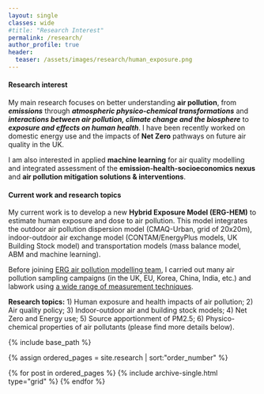 ```yaml
---
layout: single
classes: wide
#title: "Research Interest"
permalink: /research/
author_profile: true
header:
  teaser: /assets/images/research/human_exposure.png
---
```


#### Research interest

My main research focuses on better understanding **air pollution**, 
from ***emissions*** through ***atmospheric physico-chemical transformations*** and ***interactions between air pollution, climate change and the biosphere*** to ***exposure and effects on human health***. I have been recently worked on domestic energy use and the impacts of **Net Zero** pathways on
future air quality in the UK.

I am also interested in applied **machine learning** for air quality modelling and integrated assessment of the **emission-health-socioeconomics nexus** and **air pollution mitigation solutions & interventions**.

#### Current work and research topics

My current work is to develop a new **Hybrid Exposure Model (ERG-HEM)** to estimate human exposure and dose to air pollution. This model integrates the outdoor air pollution dispersion model (CMAQ-Urban, grid of 20x20m), indoor-outdoor air exchange model (CONTAM/EnergyPlus models,
UK Building Stock model) and transportation models (mass balance model, ABM and machine learning).

Before joining [ERG air pollution modelling team](https://www.imperial.ac.uk/school-public-health/environmental-research-group/research/modelling/), I carried out many air pollution sampling campaigns (in the UK, EU, Korea, China, India, etc.) and labwork using [a wide range of measurement techniques](https://tuanvvu.github.io/profile/other.html). 

**Research topics:** 1) Human exposure and health impacts of air pollution; 2) Air quality policy; 3) Indoor-outdoor air and building stock models; 4) Net Zero and Energy use; 5) Source apportionment of PM2.5; 6) Physico-chemical properties of air pollutants (please find more details below).

<nbsp>

{% include base_path %}

{% assign ordered_pages = site.research | sort:"order_number" %}

{% for post in ordered_pages %}
  {% include archive-single.html type="grid" %}
{% endfor %}
